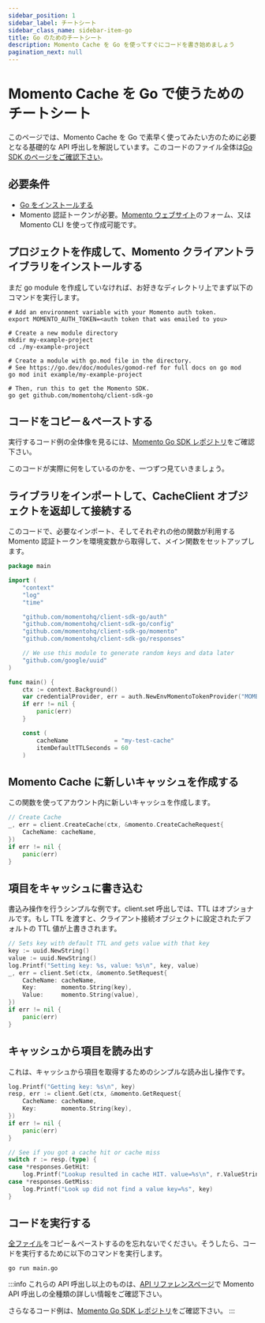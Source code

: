 ```yaml
---
sidebar_position: 1
sidebar_label: チートシート
sidebar_class_name: sidebar-item-go
title: Go のためのチートシート
description: Momento Cache を Go を使ってすぐにコードを書き始めましょう
pagination_next: null
---
```


# Momento Cache を Go で使うためのチートシート
このページでは、Momento Cache を Go で素早く使ってみたい方のために必要となる基礎的な API 呼出しを解説しています。このコードのファイル全体は[Go SDK のページをご確認下さい](https://github.com/momentohq/client-sdk-go)。

## 必要条件

* [Go をインストールする](https://go.dev/dl/)
* Momento 認証トークンが必要。[Momento ウェブサイト](https://www.gomomento.com/)のフォーム、又は Momento CLI を使って作成可能です。

## プロジェクトを作成して、Momento クライアントライブラリをインストールする
まだ go module を作成していなければ、お好きなディレクトリ上でまず以下のコマンドを実行します。
```cli
# Add an environment variable with your Momento auth token.
export MOMENTO_AUTH_TOKEN=<auth token that was emailed to you>

# Create a new module directory
mkdir my-example-project
cd ./my-example-project

# Create a module with go.mod file in the directory.
# See https://go.dev/doc/modules/gomod-ref for full docs on go mod
go mod init example/my-example-project

# Then, run this to get the Momento SDK.
go get github.com/momentohq/client-sdk-go
```

## コードをコピー＆ペーストする
実行するコード例の全体像を見るには、[Momento Go SDK レポジトリ](https://github.com/momentohq/client-sdk-go)をご確認下さい。

このコードが実際に何をしているのかを、一つずつ見ていきましょう。

## ライブラリをインポートして、CacheClient オブジェクトを返却して接続する
このコードで、必要なインポート、そしてそれぞれの他の関数が利用する Momento 認証トークンを環境変数から取得して、メイン関数をセットアップします。

```go
package main

import (
	"context"
	"log"
	"time"

	"github.com/momentohq/client-sdk-go/auth"
	"github.com/momentohq/client-sdk-go/config"
	"github.com/momentohq/client-sdk-go/momento"
	"github.com/momentohq/client-sdk-go/responses"

    // We use this module to generate random keys and data later
	"github.com/google/uuid"
)

func main() {
	ctx := context.Background()
	var credentialProvider, err = auth.NewEnvMomentoTokenProvider("MOMENTO_AUTH_TOKEN")
	if err != nil {
		panic(err)
	}

	const (
		cacheName             = "my-test-cache"
		itemDefaultTTLSeconds = 60
	)
```

## Momento Cache に新しいキャッシュを作成する
この関数を使ってアカウント内に新しいキャッシュを作成します。

```go
// Create Cache
_, err = client.CreateCache(ctx, &momento.CreateCacheRequest{
    CacheName: cacheName,
})
if err != nil {
    panic(err)
}
```

## 項目をキャッシュに書き込む
書込み操作を行うシンプルな例です。client.set 呼出しでは、TTL はオプショナルです。もし TTL を渡すと、クライアント接続オブジェクトに設定されたデフォルトの TTL 値が上書きされます。

```go
// Sets key with default TTL and gets value with that key
key := uuid.NewString()
value := uuid.NewString()
log.Printf("Setting key: %s, value: %s\n", key, value)
_, err = client.Set(ctx, &momento.SetRequest{
    CacheName: cacheName,
    Key:       momento.String(key),
    Value:     momento.String(value),
})
if err != nil {
    panic(err)
}
```

## キャッシュから項目を読み出す
これは、キャッシュから項目を取得するためのシンプルな読み出し操作です。

```go
log.Printf("Getting key: %s\n", key)
resp, err := client.Get(ctx, &momento.GetRequest{
    CacheName: cacheName,
    Key:       momento.String(key),
})
if err != nil {
    panic(err)
}

// See if you got a cache hit or cache miss
switch r := resp.(type) {
case *responses.GetHit:
    log.Printf("Lookup resulted in cache HIT. value=%s\n", r.ValueString())
case *responses.GetMiss:
    log.Printf("Look up did not find a value key=%s", key)
}
```

## コードを実行する
[全ファイル](https://github.com/momentohq/client-sdk-go)をコピー＆ペーストするのを忘れないでください。そうしたら、コードを実行するために以下のコマンドを実行します。

```cli
go run main.go
```

:::info
これらの API 呼出し以上のものは、[API リファレンスページ](/develop/api-reference/index.mdx)で Momento API 呼出しの全種類の詳しい情報をご確認下さい。

さらなるコード例は、[Momento Go SDK レポジトリ](https://github.com/momentohq/client-sdk-go/tree/main/examples)をご確認下さい。
:::

